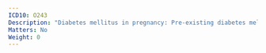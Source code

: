 ```yaml
---
ICD10: O243
Description: "Diabetes mellitus in pregnancy: Pre-existing diabetes mellitus, unspecified"
Matters: No
Weight: 0
---
```


